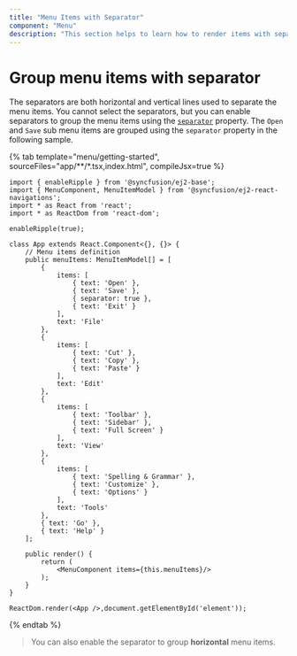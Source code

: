 ```yaml
---
title: "Menu Items with Separator"
component: "Menu"
description: "This section helps to learn how to render items with separator in Menu."
---
```


# Group menu items with separator

The separators are both horizontal and vertical lines used to separate the menu items. You cannot select the separators, but you can enable separators to group the menu items using the [`separator`](https://ej2.syncfusion.com/react/documentation/api/menu/menuItemModel/#separator) property. The `Open` and `Save` sub menu items are grouped using the `separator` property in the following sample.

{% tab template="menu/getting-started",  sourceFiles="app/**/*.tsx,index.html", compileJsx=true %}

```tsx
import { enableRipple } from '@syncfusion/ej2-base';
import { MenuComponent, MenuItemModel } from '@syncfusion/ej2-react-navigations';
import * as React from 'react';
import * as ReactDom from 'react-dom';

enableRipple(true);

class App extends React.Component<{}, {}> {
    // Menu items definition
    public menuItems: MenuItemModel[] = [
        {
            items: [
                { text: 'Open' },
                { text: 'Save' },
                { separator: true },
                { text: 'Exit' }
            ],
            text: 'File'
        },
        {
            items: [
                { text: 'Cut' },
                { text: 'Copy' },
                { text: 'Paste' }
            ],
            text: 'Edit'
        },
        {
            items: [
                { text: 'Toolbar' },
                { text: 'Sidebar' },
                { text: 'Full Screen' }
            ],
            text: 'View'
        },
        {
            items: [
                { text: 'Spelling & Grammar' },
                { text: 'Customize' },
                { text: 'Options' }
            ],
            text: 'Tools'
        },
        { text: 'Go' },
        { text: 'Help' }
    ];

    public render() {
        return (
            <MenuComponent items={this.menuItems}/>
        );
    }
}

ReactDom.render(<App />,document.getElementById('element'));
```

{% endtab %}

> You can also enable the separator to group **horizontal** menu items.